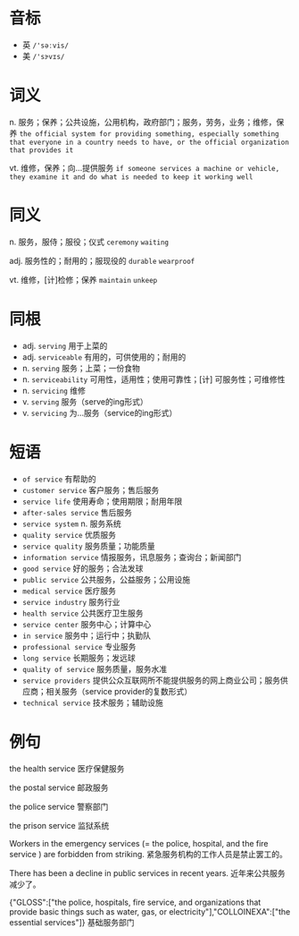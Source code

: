 # 音标

- 英 `/'səːvis/`
- 美 `/'sɝvɪs/`

# 词义

n. 服务；保养；公共设施，公用机构，政府部门；服务，劳务，业务；维修，保养
`the official system for providing something, especially something that everyone in a country needs to have, or the official organization that provides it`

vt. 维修，保养；向…提供服务
`if someone services a machine or vehicle, they examine it and do what is needed to keep it working well`

# 同义

n. 服务，服侍；服役；仪式
`ceremony` `waiting`

adj. 服务性的；耐用的；服现役的
`durable` `wearproof`

vt. 维修，[计]检修；保养
`maintain` `unkeep`

# 同根

- adj. `serving` 用于上菜的
- adj. `serviceable` 有用的，可供使用的；耐用的
- n. `serving` 服务；上菜；一份食物
- n. `serviceability` 可用性，适用性；使用可靠性；[计] 可服务性；可维修性
- n. `servicing` 维修
- v. `serving` 服务（serve的ing形式）
- v. `servicing` 为…服务（service的ing形式）

# 短语

- `of service` 有帮助的
- `customer service` 客户服务；售后服务
- `service life` 使用寿命；使用期限；耐用年限
- `after-sales service` 售后服务
- `service system` n. 服务系统
- `quality service` 优质服务
- `service quality` 服务质量；功能质量
- `information service` 情报服务，讯息服务；查询台；新闻部门
- `good service` 好的服务；合法发球
- `public service` 公共服务，公益服务；公用设施
- `medical service` 医疗服务
- `service industry` 服务行业
- `health service` 公共医疗卫生服务
- `service center` 服务中心；计算中心
- `in service` 服务中；运行中；执勤队
- `professional service` 专业服务
- `long service` 长期服务；发远球
- `quality of service` 服务质量，服务水准
- `service providers` 提供公众互联网所不能提供服务的网上商业公司；服务供应商；相关服务（service provider的复数形式）
- `technical service` 技术服务；辅助设施

# 例句

the health service
医疗保健服务

the postal service
邮政服务

the police service
警察部门

the prison service
监狱系统

Workers in the emergency services (= the police, hospital, and the fire service ) are forbidden from striking.
紧急服务机构的工作人员是禁止罢工的。

There has been a decline in public services in recent years.
近年来公共服务减少了。

{"GLOSS":["the police, hospitals, fire service, and organizations that provide basic things such as water, gas, or electricity"],"COLLOINEXA":["the essential services"]}
基础服务部门


